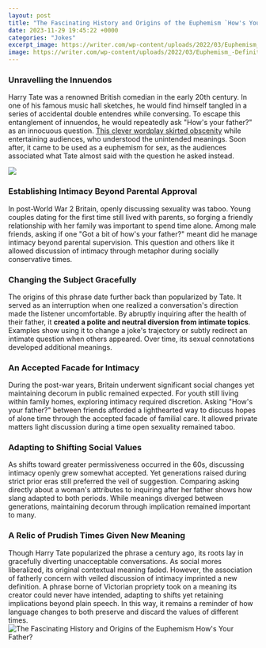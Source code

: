 ```yaml
---
layout: post
title: "The Fascinating History and Origins of the Euphemism `How's Your Father?`"
date: 2023-11-29 19:45:22 +0000
categories: "Jokes"
excerpt_image: https://writer.com/wp-content/uploads/2022/03/Euphemism_-Definition-and-Examples-1.png
image: https://writer.com/wp-content/uploads/2022/03/Euphemism_-Definition-and-Examples-1.png
---
```


### Unravelling the Innuendos 
Harry Tate was a renowned British comedian in the early 20th century. In one of his famous music hall sketches, he would find himself tangled in a series of accidental double entendres while conversing. To escape this entanglement of innuendos, he would repeatedly ask "How's your father?" as an innocuous question. [This clever wordplay skirted obscenity](https://fistore.mysenprints.com/collection/able) while entertaining audiences, who understood the unintended meanings. Soon after, it came to be used as a euphemism for sex, as the audiences associated what Tate almost said with the question he asked instead. 

![](https://7esl.com/wp-content/uploads/2019/12/What-is-Euphemism-1.jpg)
### Establishing Intimacy Beyond Parental Approval
In post-World War 2 Britain, openly discussing sexuality was taboo. Young couples dating for the first time still lived with parents, so forging a friendly relationship with her family was important to spend time alone. Among male friends, asking if one "Got a bit of how's your father?" meant did he manage intimacy beyond parental supervision. This question and others like it allowed discussion of intimacy through metaphor during socially conservative times.
### Changing the Subject Gracefully
The origins of this phrase date further back than popularized by Tate. It served as an interruption when one realized a conversation's direction made the listener uncomfortable. By abruptly inquiring after the health of their father, it **created a polite and neutral diversion from intimate topics**. Examples show using it to change a joke's trajectory or subtly redirect an intimate question when others appeared. Over time, its sexual connotations developed additional meanings.
### An Accepted Facade for Intimacy
During the post-war years, Britain underwent significant social changes yet maintaining decorum in public remained expected. For youth still living within family homes, exploring intimacy required discretion. Asking "How's your father?" between friends afforded a lighthearted way to discuss hopes of alone time through the accepted facade of familial care. It allowed private matters light discussion during a time open sexuality remained taboo.
### Adapting to Shifting Social Values  
As shifts toward greater permissiveness occurred in the 60s, discussing intimacy openly grew somewhat accepted. Yet generations raised during strict prior eras still preferred the veil of suggestion. Comparing asking directly about a woman's attributes to inquiring after her father shows how slang adapted to both periods. While meanings diverged between generations, maintaining decorum through implication remained important to many.
### A Relic of Prudish Times Given New Meaning
Though Harry Tate popularized the phrase a century ago, its roots lay in gracefully diverting unacceptable conversations. As social mores liberalized, its original contextual meaning faded. However, the association of fatherly concern with veiled discussion of intimacy imprinted a new definition. A phrase borne of Victorian propriety took on a meaning its creator could never have intended, adapting to shifts yet retaining implications beyond plain speech. In this way, it remains a reminder of how language changes to both preserve and discard the values of different times.
![The Fascinating History and Origins of the Euphemism `How's Your Father?`](https://writer.com/wp-content/uploads/2022/03/Euphemism_-Definition-and-Examples-1.png)